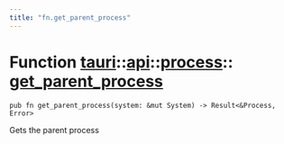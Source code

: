 ```yaml
---
title: "fn.get_parent_process"
---
```


# Function [tauri](/docs/api/rust/tauri/../../index.html)::​[api](/docs/api/rust/tauri/../index.html)::​[process](/docs/api/rust/tauri/index.html)::​[get_parent_process](/docs/api/rust/tauri/)

    pub fn get_parent_process(system: &mut System) -> Result<&Process, Error>

Gets the parent process
